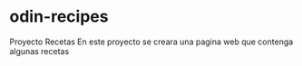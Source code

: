 # odin-recipes
Proyecto Recetas
En este proyecto se creara una pagina web que contenga algunas recetas